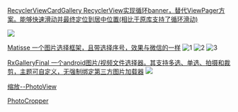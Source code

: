 [RecyclerViewCardGallery RecyclerView实现循环banner，替代ViewPager方案。能够快速滑动并最终定位到居中位置(相比于原库支持了循环滑动)](https://github.com/zjw-swun/RecyclerViewCardGallery)

![](https://github.com/zjw-swun/RecyclerViewCardGallery/raw/master/art/RecyclerViewCardGallery.gif)

[Matisse    一个图片选择框架，且带选择序号，效果与微信的一样](https://github.com/zhihu/Matisse)
![1](https://github.com/zhihu/Matisse/raw/master/image/screenshot_zhihu.png)
![2](https://github.com/zhihu/Matisse/raw/master/image/screenshot_dracula.png)
![3](https://github.com/zhihu/Matisse/raw/master/image/screenshot_preview.png)

[RxGalleryFinal 一个android图片/视频文件选择器。其支持多选、单选、拍摄和裁剪，主题可自定义，无强制绑定第三方图片加载器](https://github.com/FinalTeam/RxGalleryFinal)
![](https://github.com/FinalTeam/RxGalleryFinal/raw/master/screenshots/device-2017-04-11-154816.png)


[缩放--PhotoView](https://github.com/Baseflow/PhotoView)

[PhotoCropper](https://github.com/ryanhoo/PhotoCropper)
